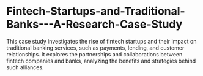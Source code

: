 # Fintech-Startups-and-Traditional-Banks---A-Research-Case-Study
This case study investigates the rise of fintech startups and their impact on traditional banking services, such as payments, lending, and customer relationships. It explores the partnerships and collaborations between fintech companies and banks, analyzing the benefits and strategies behind such alliances.
